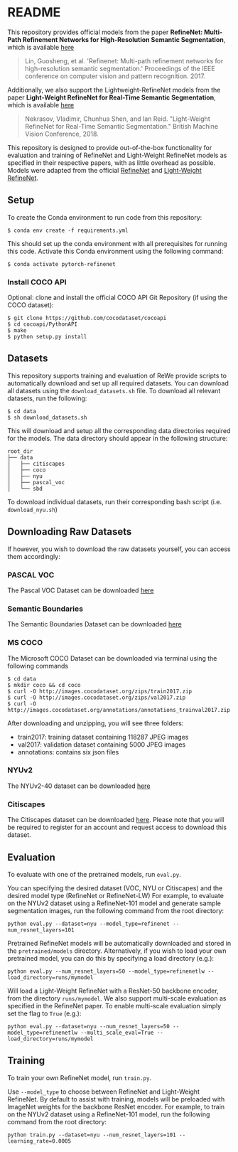 # README #

This repository provides official models from the paper **RefineNet: Multi-Path Refinement Networks 
for High-Resolution Semantic Segmentation**, which is available [here](https://arxiv.org/abs/1611.06612)

> Lin, Guosheng, et al. 'Refinenet: Multi-path refinement networks for 
> high-resolution semantic segmentation.' Proceedings of the IEEE conference on 
> computer vision and pattern recognition. 2017.

Additionally, we also support the Lightweight-RefineNet models from the paper **Light-Weight RefineNet for Real-Time 
Semantic Segmentation**, which is available [here](https://arxiv.org/abs/1810.03272)

> Nekrasov, Vladimir, Chunhua Shen, and Ian Reid. "Light-Weight RefineNet for 
> Real-Time Semantic Segmentation." British Machine Vision Conference, 2018.

This repository is designed to provide out-of-the-box functionality for evaluation and training of
RefineNet and Light-Weight RefineNet models as specified in their respective papers, with as little overhead as possible. Models were adapted from
the official [RefineNet](https://github.com/guosheng/refinenet) and [Light-Weight RefineNet](https://github.com/DrSleep/light-weight-refinenet).

## Setup ##
To create the Conda environment to run code from this repository:

```
$ conda env create -f requirements.yml
```
This should set up the conda environment with all prerequisites for running this code. Activate this Conda
environment using the following command:
```
$ conda activate pytorch-refinenet
```


### Install COCO API ### 
Optional: clone and install the official COCO API Git Repository (if using the COCO dataset):
```
$ git clone https://github.com/cocodataset/cocoapi
$ cd cocoapi/PythonAPI
$ make
$ python setup.py install
```

## Datasets ##
This repository supports training and evaluation of ReWe provide scripts to automatically download and set up all required datasets. You can download all datasets using the ```download_datasets.sh``` file. 
To download all relevant datasets, run the following:
```
$ cd data
$ sh download_datasets.sh
```

This will download and setup all the corresponding data directories required for the models. The data directory should
appear in the following structure:
```
root_dir
├── data
│   ├── citiscapes
│   ├── coco
│   ├── nyu
│   ├── pascal_voc
│   └── sbd
```

To download individual datasets, run their corresponding bash script (i.e. ```download_nyu.sh```)

## Downloading Raw Datasets ##
If however, you wish to download the raw datasets yourself, you can access them accordingly:

### PASCAL VOC ###
The Pascal VOC Dataset can be downloaded [here](http://host.robots.ox.ac.uk/pascal/VOC/voc2012/VOCtrainval_11-May-2012.tar)

### Semantic Boundaries ###
The Semantic Boundaries Dataset can be downloaded [here](http://www.eecs.berkeley.edu/Research/Projects/CS/vision/grouping/semantic_contours/benchmark.tgz)

### MS COCO ###
The Microsoft COCO Dataset can be downloaded via terminal using the following commands
```
$ cd data
$ mkdir coco && cd coco
$ curl -O http://images.cocodataset.org/zips/train2017.zip
$ curl -O http://images.cocodataset.org/zips/val2017.zip
$ curl -O http://images.cocodataset.org/annotations/annotations_trainval2017.zip
```

After downloading and unzipping, you will see three folders:

* train2017: training dataset containing 118287 JPEG images
* val2017: validation dataset containing 5000 JPEG images
* annotations: contains six json files

### NYUv2 ###
The NYUv2-40 dataset can be downloaded [here](https://cloudstor.aarnet.edu.au/plus/s/sxDddyNYmyFDEfJ/download)

### Citiscapes ###
The Citiscapes dataset can be downloaded [here](https://www.cityscapes-dataset.com/). Please note that you will be required
to register for an account and request access to download this dataset.

## Evaluation ##
To evaluate with one of the pretrained models, run ```eval.py```.
 
You can specifying the desired dataset (VOC, NYU or Citiscapes) and the desired model type (RefineNet or RefineNet-LW)
For example, to evaluate on the NYUv2 dataset using a RefineNet-101 model and generate sample
segmentation images, run the following command from the root directory:

```python eval.py --dataset=nyu --model_type=refinenet --num_resnet_layers=101```

Pretrained RefineNet models will be automatically downloaded and stored in the ```pretrained/models``` directory.
Alternatively, if you wish to load your own pretrained model, you can do this by specifying a load directory (e.g.):

```python eval.py --num_resnet_layers=50 --model_type=refinenetlw --load_directory=runs/mymodel```

Will load a Light-Weight RefineNet with a ResNet-50 backbone encoder, from the directory ``runs/mymodel``. We also support multi-scale evaluation as specified in the RefineNet paper. To enable multi-scale evaluation simply set
the flag to ```True``` (e.g.):

```python eval.py --dataset=nyu --num_resnet_layers=50 --model_type=refinenetlw --multi_scale_eval=True --load_directory=runs/mymodel```

## Training ##
To train your own RefineNet model, run ```train.py```. 

Use ``--model_type`` to choose between RefineNet and Light-Weight RefineNet. By default to assist with training, models will be preloaded with ImageNet weights 
for the backbone ResNet encoder. For example, to train on the NYUv2 dataset using a RefineNet-101 model, 
run the following command from the root directory:

```python train.py --dataset=nyu --num_resnet_layers=101 --learning_rate=0.0005```
